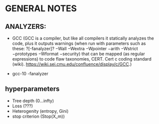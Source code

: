 # GENERAL NOTES

## ANALYZERS:

- GCC (GCC is a compiler, but like all compilers it statically analyzes the code, plus it outputs warnings (when run with parameters such as these: ?[-fanalyzer]? −Wall −Wextra −Wpointer −arith −Wstrict −prototypes −Wformat −security) that can be mapped (as regular expressions) to code flaw taxonomies, CERT. Cert c coding standard (wiki). https://wiki.sei.cmu.edu/confluence/display/c/GCC.)

- gcc-10 -fanalyzer <file>

## hyperparameters

- Tree depth (0...infty)
- Loss (???)
- Heterogenity (entropy, Gini)
- stop criterion (Stop(X_m))
